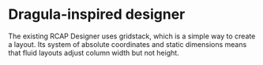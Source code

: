 # Dragula-inspired designer
The existing RCAP Designer uses gridstack, which is a simple way to create a layout.
Its system of absolute coordinates and static dimensions means that fluid layouts adjust column width but not height.
